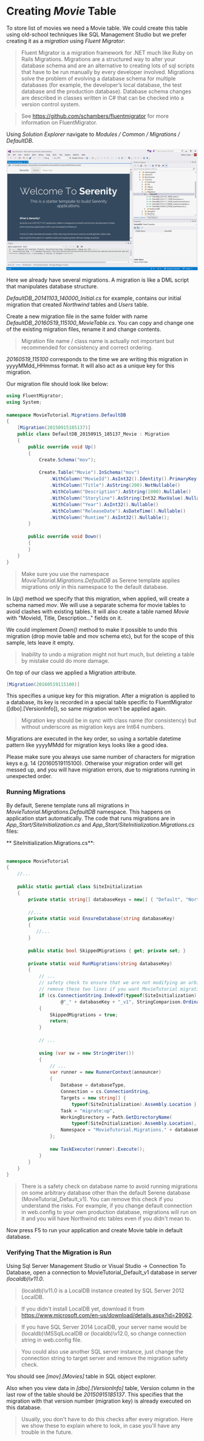# Creating *Movie* Table

To store list of movies we need a Movie table. We could create this table using old-school techniques like SQL Management Studio but we prefer creating it as a *migration* using *Fluent Migrator*:

> Fluent Migrator is a migration framework for .NET much like Ruby on Rails Migrations. Migrations are a structured way to alter your database schema and are an alternative to creating lots of sql scripts that have to be run manually by every developer involved. Migrations solve the problem of evolving a database schema for multiple databases (for example, the developer’s local database, the test database and the production database). Database schema changes are described in classes written in C# that can be checked into a version control system.

> See https://github.com/schambers/fluentmigrator for more information on FluentMigrator.

Using *Solution Explorer* navigate to *Modules / Common / Migrations / DefaultDB*.

![Initial Migration Folder](img/mdb_migration_initial.png)



Here we already have several migrations. A migration is like a DML script that manipulates database structure.

*DefaultDB_20141103_140000_Initial.cs* for example, contains our initial migration that created *Northwind* tables and *Users* table.

Create a new migration file in the same folder with name *DefaultDB_20160519_115100_MovieTable.cs*. You can copy and change one of the existing migration files, rename it and change contents.

> Migration file name / class name is actually not important but recommended for consistency and correct ordering.

*20160519_115100* corresponds to the time we are writing this migration in yyyyMMdd_HHmmss format. It will also act as a unique key for this migration.

Our migration file should look like below:

```cs
using FluentMigrator;
using System;

namespace MovieTutorial.Migrations.DefaultDB
{
    [Migration(20150915185137)]
    public class DefaultDB_20150915_185137_Movie : Migration
    {
        public override void Up()
        {
            Create.Schema("mov");

            Create.Table("Movie").InSchema("mov")
                .WithColumn("MovieId").AsInt32().Identity().PrimaryKey().NotNullable()
                .WithColumn("Title").AsString(200).NotNullable()
                .WithColumn("Description").AsString(1000).Nullable()
                .WithColumn("Storyline").AsString(Int32.MaxValue).Nullable()
                .WithColumn("Year").AsInt32().Nullable()
                .WithColumn("ReleaseDate").AsDateTime().Nullable()
                .WithColumn("Runtime").AsInt32().Nullable();    
        }

        public override void Down()
        {
        }
    }
}
```

> Make sure you use the namespace *MovieTutorial.Migrations.DefaultDB* as Serene template applies migrations only in this namespace to the default database.

In *Up()* method we specify that this migration, when applied, will create a schema named *mov*. We will use a separate schema for movie tables to avoid clashes with existing tables. It will also create a table named *Movie* with "MovieId, Title, Description..." fields on it.

We could implement *Down()* method to make it possible to undo this migration (drop movie table and mov schema etc), but for the scope of this sample, lets leave it empty.

> Inability to undo a migration might not hurt much, but deleting a table by mistake could do more damage.

On top of our class we applied a Migration attribute.

```cs
[Migration(20160519115100)]
```

This specifies a unique key for this migration. After a migration is applied to a database, its key is recorded in a special table specific to FluentMigrator ([dbo].[VersionInfo]), so same migration won't be applied again.

> Migration key should be in sync with class name (for consistency) but without underscore as migration keys are Int64 numbers.

Migrations are executed in the key order, so using a sortable datetime pattern like yyyyMMdd for migration keys looks like a good idea. 

Please make sure you always use same number of characters for migration keys e.g. 14 (20160519115100). Otherwise your migration order will get messed up, and you will have migration errors, due to migrations running in unexpected order.


### Running Migrations

By default, Serene template runs all migrations in *MovieTutorial.Migrations.DefaultDB* namespace. This happens on application start automatically. The code that runs migrations are in *App_Start/SiteInitialization.cs* and *App_Start/SiteInitialization.Migrations.cs* files:

** SiteInitialization.Migrations.cs**:
```cs

namespace MovieTutorial
{
    //...
    
    public static partial class SiteInitialization
    {
        private static string[] databaseKeys = new[] { "Default", "Northwind" };

        //...
        private static void EnsureDatabase(string databaseKey)
        {
           //...
        }

        public static bool SkippedMigrations { get; private set; }

        private static void RunMigrations(string databaseKey)
        {
            // ...
            // safety check to ensure that we are not modifying an arbitrary database.
            // remove these two lines if you want MovieTutorial migrations to run on your DB.
            if (cs.ConnectionString.IndexOf(typeof(SiteInitialization).Namespace +
                    @"_" + databaseKey + "_v1", StringComparison.OrdinalIgnoreCase) < 0)
            {
                SkippedMigrations = true;
                return;
            }

            // ...

            using (var sw = new StringWriter())
            {
                // ...
                var runner = new RunnerContext(announcer)
                {
                    Database = databaseType,
                    Connection = cs.ConnectionString,
                    Targets = new string[] { 
                        typeof(SiteInitialization).Assembly.Location },
                    Task = "migrate:up",
                    WorkingDirectory = Path.GetDirectoryName(
                        typeof(SiteInitialization).Assembly.Location),
                    Namespace = "MovieTutorial.Migrations." + databaseKey + "DB"
                };

                new TaskExecutor(runner).Execute();
            }
        }
    }
}
```

> There is a safety check on database name to avoid running migrations on some arbitrary database other than the default Serene database (MovieTutorial_Default_v1). You can remove this check if you understand the risks. For example, if you change default connection in web.config to your own production database, migrations will run on it and you will have Northwind etc tables even if you didn't mean to.

Now press F5 to run your application and create Movie table in default database.


### Verifying That the Migration is Run

Using Sql Server Management Studio or Visual Studio -> Connection To Database, open a connection to MovieTutorial_Default_v1 database in server *(localdb)\v11.0*.

> (localdb)\v11.0 is a LocalDB instance created by SQL Server 2012 LocalDB. 

> If you didn't install LocalDB yet, download it from https://www.microsoft.com/en-us/download/details.aspx?id=29062.

> If you have SQL Server 2014 LocalDB, your server name would be (localdb)\MSSqlLocalDB or (localdb)\v12.0, so change connection string in web.config file. 

> You could also use another SQL server instance, just change the connection string to target server and remove the migration safety check.

You should see *[mov].[Movies]* table in SQL object explorer.

Also when you view data in *[dbo].[VersionInfo]* table, Version column in the last row of the table should be *20150915185137*. This specifies that the migration with that version number (migration key) is already executed on this database.

> Usually, you don't have to do this checks after every migration. Here we show these to explain where to look, in case you'll have any trouble in the future.
